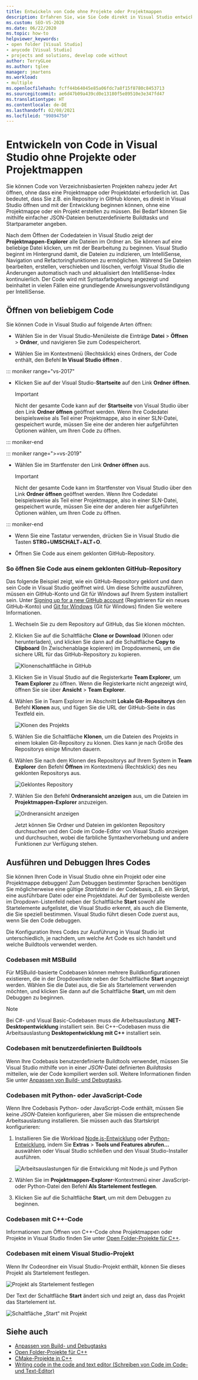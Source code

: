 ```yaml
---
title: Entwickeln von Code ohne Projekte oder Projektmappen
description: Erfahren Sie, wie Sie Code direkt in Visual Studio entwickeln, ohne Projekte oder Projektmappen zu benötigen.
ms.custom: SEO-VS-2020
ms.date: 06/22/2020
ms.topic: how-to
helpviewer_keywords:
- open folder [Visual Studio]
- anycode [Visual Studio]
- projects and solutions, develop code without
author: TerryGLee
ms.author: tglee
manager: jmartens
ms.workload:
- multiple
ms.openlocfilehash: fcff44b64045e85a06fdc7a8f15f8780c8453713
ms.sourcegitcommit: ae6d47b09a439cd0e13180f5e89510e3e347fd47
ms.translationtype: HT
ms.contentlocale: de-DE
ms.lasthandoff: 02/08/2021
ms.locfileid: "99894750"
---
```

# <a name="develop-code-in-visual-studio-without-projects-or-solutions"></a>Entwickeln von Code in Visual Studio ohne Projekte oder Projektmappen

Sie können Code von Verzeichnisbasierten Projekten nahezu jeder Art öffnen, ohne dass eine Projektmappe oder Projektdatei erforderlich ist. Das bedeutet, dass Sie z.B. ein Repository in GitHub klonen, es direkt in Visual Studio öffnen und mit der Entwicklung beginnen können, ohne eine Projektmappe oder ein Projekt erstellen zu müssen. Bei Bedarf können Sie mithilfe einfacher JSON-Dateien benutzerdefinierte Buildtasks und Startparameter angeben.

Nach dem Öffnen der Codedateien in Visual Studio zeigt der **Projektmappen-Explorer** alle Dateien im Ordner an. Sie können auf eine beliebige Datei klicken, um mit der Bearbeitung zu beginnen. Visual Studio beginnt im Hintergrund damit, die Dateien zu indizieren, um IntelliSense, Navigation und Refactoringfunktionen zu ermöglichen. Während Sie Dateien bearbeiten, erstellen, verschieben und löschen, verfolgt Visual Studio die Änderungen automatisch nach und aktualisiert den IntelliSense-Index kontinuierlich. Der Code wird mit Syntaxfarbgebung angezeigt und beinhaltet in vielen Fällen eine grundlegende Anweisungsvervollständigung per IntelliSense.

## <a name="open-any-code"></a>Öffnen von beliebigem Code

Sie können Code in Visual Studio auf folgende Arten öffnen:

- Wählen Sie in der Visual Studio-Menüleiste die Einträge **Datei** > **Öffnen** > **Ordner**, und navigieren Sie zum Codespeicherort.

- Wählen Sie im Kontextmenü (Rechtsklick) eines Ordners, der Code enthält, den Befehl **In Visual Studio öffnen** .

::: moniker range="vs-2017"
- Klicken Sie auf der Visual Studio-**Startseite** auf den Link **Ordner öffnen**.

    > [!IMPORTANT]
    > Nicht der gesamte Code kann auf der **Startseite** von Visual Studio über den Link **Ordner öffnen** geöffnet werden. Wenn Ihre Codedatei beispielsweise als Teil einer Projektmappe, also in einer SLN-Datei, gespeichert wurde, müssen Sie eine der anderen hier aufgeführten Optionen wählen, um Ihren Code zu öffnen.

::: moniker-end

::: moniker range=">=vs-2019"
- Wählen Sie im Startfenster den Link **Ordner öffnen** aus.

    > [!IMPORTANT]
    > Nicht der gesamte Code kann im Startfenster von Visual Studio über den Link **Ordner öffnen** geöffnet werden. Wenn Ihre Codedatei beispielsweise als Teil einer Projektmappe, also in einer SLN-Datei, gespeichert wurde, müssen Sie eine der anderen hier aufgeführten Optionen wählen, um Ihren Code zu öffnen.

::: moniker-end

- Wenn Sie eine Tastatur verwenden, drücken Sie in Visual Studio die Tasten **STRG**+**UMSCHALT**+**ALT**+**O**.

- Öffnen Sie Code aus einem geklonten GitHub-Repository.

### <a name="to-open-code-from-a-cloned-github-repo"></a>So öffnen Sie Code aus einem geklonten GitHub-Repository

Das folgende Beispiel zeigt, wie ein GitHub-Repository geklont und dann sein Code in Visual Studio geöffnet wird. Um diese Schritte auszuführen, müssen ein GitHub-Konto und Git für Windows auf Ihrem System installiert sein. Unter [Signing up for a new GitHub account](https://help.github.com/articles/signing-up-for-a-new-github-account/) (Registrieren für ein neues GitHub-Konto) und [Git for Windows](https://git-for-windows.github.io/) (Git für Windows) finden Sie weitere Informationen.

1. Wechseln Sie zu dem Repository auf GitHub, das Sie klonen möchten.

1. Klicken Sie auf die Schaltfläche **Clone or Download** (Klonen oder herunterladen), und klicken Sie dann auf die Schaltfläche **Copy to Clipboard** (In Zwischenablage kopieren) im Dropdownmenü, um die sichere URL für das GitHub-Repository zu kopieren.

   ![Klonenschaltfläche in GitHub](./media/VSIDE_Code_Clone.png)

1. Klicken Sie in Visual Studio auf die Registerkarte **Team Explorer**, um **Team Explorer** zu öffnen. Wenn die Registerkarte nicht angezeigt wird, öffnen Sie sie über **Ansicht** > **Team Explorer**.

1. Wählen Sie in Team Explorer im Abschnitt **Lokale Git-Repositorys** den Befehl **Klonen** aus, und fügen Sie die URL der GitHub-Seite in das Textfeld ein.

   ![Klonen des Projekts](./media/VSIDE_Code_Clone2.png)

1. Wählen Sie die Schaltfläche **Klonen**, um die Dateien des Projekts in einem lokalen Git-Repository zu klonen. Dies kann je nach Größe des Repositorys einige Minuten dauern.

1. Wählen Sie nach dem Klonen des Repositorys auf Ihrem System in **Team Explorer** den Befehl **Öffnen** im Kontextmenü (Rechtsklick) des neu geklonten Repositorys aus.

   ![Geklontes Repository](./media/VSIDE_Code_Clone3.png)

1. Wählen Sie den Befehl **Ordneransicht anzeigen** aus, um die Dateien im **Projektmappen-Explorer** anzuzeigen.

   ![Ordneransicht anzeigen](./media/VSIDE_Code_Clone3_show.png)

   Jetzt können Sie Ordner und Dateien im geklonten Repository durchsuchen und den Code im Code-Editor von Visual Studio anzeigen und durchsuchen, wobei die farbliche Syntaxhervorhebung und andere Funktionen zur Verfügung stehen.

## <a name="run-and-debug-your-code"></a>Ausführen und Debuggen Ihres Codes

Sie können Ihren Code in Visual Studio ohne ein Projekt oder eine Projektmappe debuggen! Zum Debuggen bestimmter Sprachen benötigen Sie möglicherweise eine gültige *Startdatei* in der Codebasis, z.B. ein Skript, eine ausführbare Datei oder eine Projektdatei. Auf der Symbolleiste werden im Dropdown-Listenfeld neben der Schaltfläche **Start** sowohl alle Startelemente aufgelistet, die Visual Studio erkennt, als auch die Elemente, die Sie speziell bestimmen. Visual Studio führt diesen Code zuerst aus, wenn Sie den Code debuggen.

Die Konfiguration Ihres Codes zur Ausführung in Visual Studio ist unterschiedlich, je nachdem, um welche Art Code es sich handelt und welche Buildtools verwendet werden.

### <a name="codebases-that-use-msbuild"></a>Codebasen mit MSBuild

Für MSBuild-basierte Codebasen können mehrere Buildkonfigurationen existieren, die in der Dropdownliste neben der Schaltfläche **Start** angezeigt werden. Wählen Sie die Datei aus, die Sie als Startelement verwenden möchten, und klicken Sie dann auf die Schaltfläche **Start**, um mit dem Debuggen zu beginnen.

> [!NOTE]
> Bei C#- und Visual Basic-Codebasen muss die Arbeitsauslastung **.NET-Desktopentwicklung** installiert sein. Bei C++-Codebasen muss die Arbeitsauslastung **Desktopentwicklung mit C++** installiert sein.

### <a name="codebases-that-use-custom-build-tools"></a>Codebasen mit benutzerdefinierten Buildtools

Wenn Ihre Codebasis benutzerdefinierte Buildtools verwendet, müssen Sie Visual Studio mithilfe von in einer *JSON*-Datei definierten *Buildtasks* mitteilen, wie der Code kompiliert werden soll. Weitere Informationen finden Sie unter [Anpassen von Build- und Debugtasks](../ide/customize-build-and-debug-tasks-in-visual-studio.md).

### <a name="codebases-that-contain-python-or-javascript-code"></a>Codebasen mit Python- oder JavaScript-Code

Wenn Ihre Codebasis Python- oder JavaScript-Code enthält, müssen Sie keine *JSON*-Dateien konfigurieren, aber Sie müssen die entsprechende Arbeitsauslastung installieren. Sie müssen auch das Startskript konfigurieren:

1. Installieren Sie die Workload [Node.js-Entwicklung](https://visualstudio.microsoft.com/vs/node-js/) oder [Python-Entwicklung](https://visualstudio.microsoft.com/vs/python/), indem Sie **Extras** > **Tools und Features abrufen...** auswählen oder Visual Studio schließen und den Visual Studio-Installer ausführen.

   ![Arbeitsauslastungen für die Entwicklung mit Node.js und Python](media/python_nodejs_workloads.png)

1. Wählen Sie im **Projektmappen-Explorer**-Kontextmenü einer JavaScript- oder Python-Datei den Befehl **Als Startelement festlegen**.

1. Klicken Sie auf die Schaltfläche **Start**, um mit dem Debuggen zu beginnen.

### <a name="codebases-that-contain-c-code"></a>Codebasen mit C++-Code

Informationen zum Öffnen von C++-Code ohne Projektmappen oder Projekte in Visual Studio finden Sie unter [Open Folder-Projekte für C++](/cpp/build/open-folder-projects-cpp).

### <a name="codebases-that-contain-a-visual-studio-project"></a>Codebasen mit einem Visual Studio-Projekt

Wenn Ihr Codeordner ein Visual Studio-Projekt enthält, können Sie dieses Projekt als Startelement festlegen.

![Projekt als Startelement festlegen](media/customize-set-project-as-startup-item.png)

Der Text der Schaltfläche **Start** ändert sich und zeigt an, dass das Projekt das Startelement ist.

![Schaltfläche „Start“ mit Projekt](media/customize-start-button-project.png)

## <a name="see-also"></a>Siehe auch

- [Anpassen von Build- und Debugtasks](../ide/customize-build-and-debug-tasks-in-visual-studio.md)
- [Open Folder-Projekte für C++](/cpp/build/open-folder-projects-cpp)
- [CMake-Projekte in C++](/cpp/build/cmake-projects-in-visual-studio)
- [Writing code in the code and text editor (Schreiben von Code im Code- und Text-Editor)](../ide/writing-code-in-the-code-and-text-editor.md)
